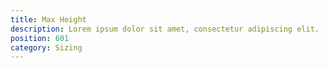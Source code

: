 ```yaml
---
title: Max Height
description: Lorem ipsum dolor sit amet, consectetur adipiscing elit.
position: 601
category: Sizing
---
```

